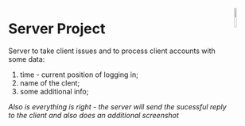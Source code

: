 <a href="https://www.oracle.com/java/technologies/downloads/"><img src="https://img.icons8.com/?size=2x&id=13679&format=png" align="right" width="10%"></a>
# Server Project
Server to take client issues and to process client accounts with some data:
1. time - current position of logging in;
1. name of the clent;
1. some additional info;

_Also is everything is right - the server will send the sucessful reply to the client and also does an additional screenshot_
